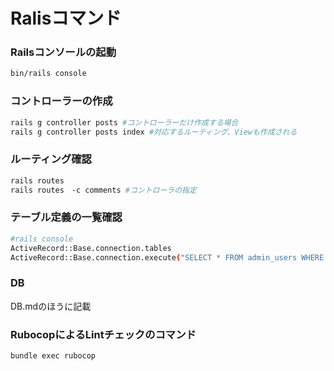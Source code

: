 # Ralisコマンド

### Railsコンソールの起動

```bash
bin/rails console
```

### コントローラーの作成

```bash
rails g controller posts #コントローラーだけ作成する場合
rails g controller posts index #対応するルーティング、Viewも作成される
```

### ルーティング確認

```bash
rails routes
rails routes　-c comments #コントローラの指定
```

### テーブル定義の一覧確認

```bash
#rails console
ActiveRecord::Base.connection.tables
ActiveRecord::Base.connection.execute("SELECT * FROM admin_users WHERE id = 2").to_a
```

### DB

DB.mdのほうに記載

### RubocopによるLintチェックのコマンド

```bash
bundle exec rubocop
```



